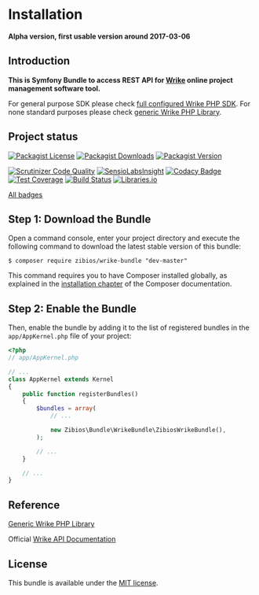 Installation
============

**Alpha version, first usable version around 2017-03-06**

Introduction
------------

**This is Symfony Bundle to access REST API for [Wrike](https://www.wrike.com/) online project management software tool.**

For general purpose SDK please check [full configured Wrike PHP SDK](https://github.com/zibios/wrike-php-sdk).
For none standard purposes please check [generic Wrike PHP Library](https://github.com/zibios/wrike-php-library).

Project status
--------------

[![Packagist License](https://img.shields.io/packagist/l/zibios/wrike-bundle.svg)](https://packagist.org/packages/zibios/wrike-bundle)
[![Packagist Downloads](https://img.shields.io/packagist/dt/zibios/wrike-bundle.svg)](https://packagist.org/packages/zibios/wrike-bundle)
[![Packagist Version](https://img.shields.io/packagist/v/zibios/wrike-bundle.svg)](https://packagist.org/packages/zibios/wrike-bundle)

[![Scrutinizer Code Quality](https://scrutinizer-ci.com/g/zibios/wrike-bundle/badges/quality-score.png?b=master)](https://scrutinizer-ci.com/g/zibios/wrike-bundle/?branch=master)
[![SensioLabsInsight](https://insight.sensiolabs.com/projects/4923a860-32a0-474a-887f-7766d8407b88/mini.png)](https://insight.sensiolabs.com/projects/4923a860-32a0-474a-887f-7766d8407b88)
[![Codacy Badge](https://api.codacy.com/project/badge/Grade/bddb2d36ac0943618178a65984252b12)](https://www.codacy.com/app/zibios/wrike-bundle)
[![Test Coverage](https://codeclimate.com/github/zibios/wrike-bundle/badges/coverage.svg)](https://codeclimate.com/github/zibios/wrike-bundle/coverage)
[![Build Status](https://travis-ci.org/zibios/wrike-bundle.svg?branch=master)](https://travis-ci.org/zibios/wrike-bundle)
[![Libraries.io](https://img.shields.io/librariesio/github/zibios/wrike-bundle.svg)](https://libraries.io/packagist/zibios%2Fwrike-bundle)

[All badges](Resources/doc/Badges.md)

Step 1: Download the Bundle
---------------------------

Open a command console, enter your project directory and execute the
following command to download the latest stable version of this bundle:

```console
$ composer require zibios/wrike-bundle "dev-master"
```

This command requires you to have Composer installed globally, as explained
in the [installation chapter](https://getcomposer.org/doc/00-intro.md)
of the Composer documentation.

Step 2: Enable the Bundle
-------------------------

Then, enable the bundle by adding it to the list of registered bundles
in the `app/AppKernel.php` file of your project:

```php
<?php
// app/AppKernel.php

// ...
class AppKernel extends Kernel
{
    public function registerBundles()
    {
        $bundles = array(
            // ...

            new Zibios\Bundle\WrikeBundle\ZibiosWrikeBundle(),
        );

        // ...
    }

    // ...
}
```

Reference
---------

[Generic Wrike PHP Library](https://github.com/zibios/wrike-php-library)

Official [Wrike API Documentation](https://developers.wrike.com/documentation/api/overview)

License
-------

This bundle is available under the [MIT license](LICENSE).
